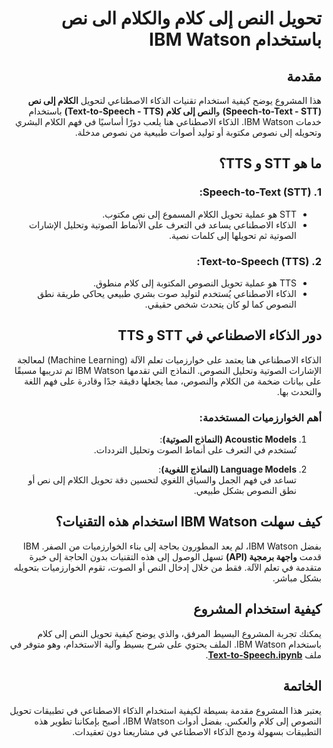 <div dir="rtl">

# تحويل النص إلى كلام والكلام الى نص باستخدام IBM Watson

## مقدمة

هذا المشروع يوضح كيفية استخدام تقنيات الذكاء الاصطناعي لتحويل **الكلام إلى نص (Speech-to-Text - STT)** و**النص إلى كلام (Text-to-Speech - TTS)** باستخدام خدمات IBM Watson. الذكاء الاصطناعي هنا يلعب دورًا أساسيًا في فهم الكلام البشري وتحويله إلى نصوص مكتوبة أو توليد أصوات طبيعية من نصوص مدخلة.

## ما هو STT و TTS؟

### 1. **Speech-to-Text (STT)**:
   - STT هو عملية تحويل الكلام المسموع إلى نص مكتوب.
   - الذكاء الاصطناعي يساعد في التعرف على الأنماط الصوتية وتحليل الإشارات الصوتية ثم تحويلها إلى كلمات نصية.

### 2. **Text-to-Speech (TTS)**:
   - TTS هو عملية تحويل النصوص المكتوبة إلى كلام منطوق.
   - الذكاء الاصطناعي يُستخدم لتوليد صوت بشري طبيعي يحاكي طريقة نطق النصوص كما لو كان يتحدث شخص حقيقي.

## دور الذكاء الاصطناعي في STT و TTS

الذكاء الاصطناعي هنا يعتمد على خوارزميات تعلم الآلة (Machine Learning) لمعالجة الإشارات الصوتية وتحليل النصوص. النماذج التي تقدمها IBM Watson تم تدريبها مسبقًا على بيانات ضخمة من الكلام والنصوص، مما يجعلها دقيقة جدًا وقادرة على فهم اللغة والتحدث بها.

### أهم الخوارزميات المستخدمة:

1. **Acoustic Models (النماذج الصوتية)**:  
   تُستخدم في التعرف على أنماط الصوت وتحليل الترددات.
   
2. **Language Models (النماذج اللغوية)**:  
   تساعد في فهم الجمل والسياق اللغوي لتحسين دقة تحويل الكلام إلى نص أو نطق النصوص بشكل طبيعي.

## كيف سهلت IBM Watson استخدام هذه التقنيات؟

بفضل IBM Watson، لم يعد المطورون بحاجة إلى بناء الخوارزميات من الصفر. IBM قدمت **واجهة برمجية (API)** تسهل الوصول إلى هذه التقنيات بدون الحاجة إلى خبرة متقدمة في تعلم الآلة. فقط من خلال إدخال النص أو الصوت، تقوم الخوارزميات بتحويله بشكل مباشر. 

## كيفية استخدام المشروع

يمكنك تجربة المشروع البسيط المرفق، والذي يوضح كيفية تحويل النص إلى كلام باستخدام IBM Watson. الملف يحتوي على شرح بسيط وآلية الاستخدام، وهو متوفر في ملف **[Text-to-Speech.ipynb](#)**.

## الخاتمة

يعتبر هذا المشروع مقدمة بسيطة لكيفية استخدام الذكاء الاصطناعي في تطبيقات تحويل النصوص إلى كلام والعكس. بفضل أدوات IBM Watson، أصبح بإمكاننا تطوير هذه التطبيقات بسهولة ودمج الذكاء الاصطناعي في مشاريعنا دون تعقيدات.

</div>
